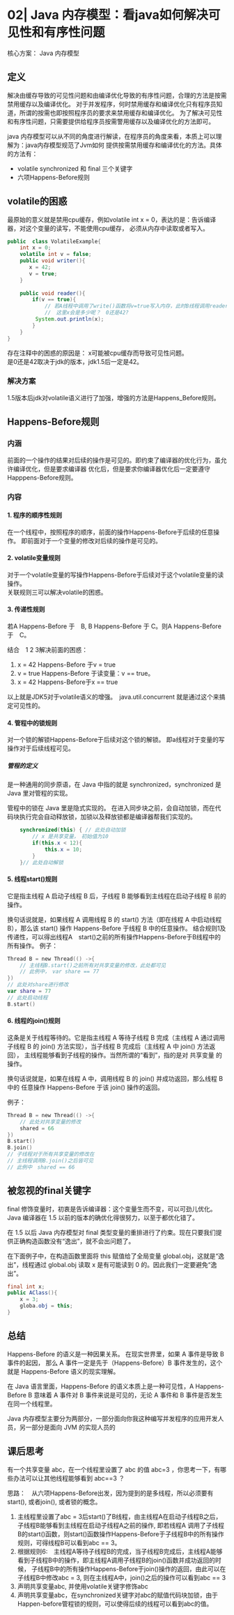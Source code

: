 # 02| Java 内存模型：看java如何解决可见性和有序性问题
核心方案： Java 内存模型
## 定义
解决由缓存导致的可见性问题和由编译优化导致的有序性问题，合理的方法是按需禁用缓存以及编译优化。
对于并发程序，何时禁用缓存和编译优化只有程序员知道，所谓的按需也即按照程序员的要求来禁用缓存和编译优化。
为了解决可见性和有序性问题，只需要提供给程序员按需警用缓存以及编译优化的方法即可。

java 内存模型可以从不同的角度进行解读，在程序员的角度来看，本质上可以理解为：java内存模型规范了Jvm如何
提供按需禁用缓存和编译优化的方法。具体的方法有：
- volatile synchronized 和 final 三个关键字
- 六项Happens-Before规则

## volatile的困惑
最原始的意义就是禁用cpu缓存，例如volatile int x = 0，表达的是：告诉编译器，对这个变量的读写，不能使用cpu缓存，
必须从内存中读取或者写入。

```java
public  class VolatileExample{
    int x = 0;
    volatile int v = false;
    public void writer(){
       x = 42;
       v = true;
    }
    
    public void reader(){
        if(v == true){
            // 若A线程中调用了write()函数将v=true写入内存，此时B线程调用reader() 
            //　这里x会是多少呢？　0还是42?
         System.out.println(x);
        }
    }   
}
```   

存在注释中的困惑的原因是： x可能被cpu缓存而导致可见性问题。  
是0还是42取决于jdk的版本，jdk1.5后一定是42。

### 解决方案
1.5版本后jdk对volatile语义进行了加强，增强的方法是Happens_Before规则。

## Happens-Before规则
### 内涵
前面的一个操作的结果对后续的操作是可见的。即约束了编译器的优化行为，虽允许编译优化，但是要求编译器
优化后，但是要求你编译器优化后一定要遵守Happpens-Before规则。


### 内容
#### 1. 程序的顺序性规则
在一个线程中，按照程序的顺序，前面的操作Happens-Before于后续的任意操作。
即前面对于一个变量的修改对后续的操作是可见的。
#### 2. volatile变量规则
对于一个volatile变量的写操作Happens-Before于后续对于这个volatile变量的读操作。  
关联规则三可以解决volatile的困惑。
#### 3. 传递性规则
若A Happens-Before 于　B, B Happens-Before 于 C。则A Happens-Before 于　C。

结合　1 2 3解决前面的困惑：
1. x = 42 Happens-Before 于v = true
2. v = true Happens-Before 于读变量：v == true。
3. x = 42 Happens-Before于x == true

以上就是JDK5对于volatile语义的增强。　java.util.concurrent 就是通过这个来搞定可见性的。  

#### 4. 管程中的锁规则
对一个锁的解锁Happens-Before于后续对这个锁的解锁。
即a线程对于变量的写操作对于后续线程可见。
##### 管程的定义
是一种通用的同步原语，在 Java 中指的就是 synchronized，synchronized 是 Java 里对管程的实现。  

管程中的锁在 Java 里是隐式实现的。
在进入同步块之前，会自动加锁，而在代码块执行完会自动释放锁，加锁以及释放锁都是编译器帮我们实现的。
　
```java
    synchronized(this) { // 此处自动加锁
        // x 是共享变量，　初始值为10
        if(this.x < 12){
            this.x = 10;
        }   
    }// 此处自动解锁
```
#### 5. 线程start()规则
它是指主线程 A 启动子线程 B 后，子线程 B 能够看到主线程在启动子线程 B 前的操作。

换句话说就是，如果线程 A 调用线程 B 的 start() 方法（即在线程 A 中启动线程 B），那么该 start() 操作 Happens-Before 于线程 B 中的任意操作。
结合规则1及传递性，可以得出线程A　start()之前的所有操作Happens-Before于B线程中的所有操作。
例子：
```kotlin
Thread B = new Thread(() ->{
    // 主线程B.start()之前所有对共享变量的修改，此处都可见
    // 此例中，　var share == 77
})
// 此处对share进行修改
var share = 77
// 此处启动线程
B.start()
```
#### 6. 线程的join()规则
这条是关于线程等待的。它是指主线程 A 等待子线程 B 完成（主线程 A 通过调用子线程 
B 的 join() 方法实现），当子线程 B 完成后（主线程 A 中 join() 方法返回），
主线程能够看到子线程的操作。当然所谓的“看到”，指的是对 共享变量 的操作。

换句话说就是，如果在线程 A 中，调用线程 B 的 join() 并成功返回，那么线程 B 中的
任意操作 Happens-Before 于该 join() 操作的返回。

例子：
```kotlin
Thread B = new Thread(() ->{
    // 此处对共享变量的修改
    shared = 66
})
B.start()
B.join()
// 子线程对于所有共享变量的修改在
// 主线程调用B.join()之后皆可见
// 此例中　shared == 66
```
## 被忽视的final关键字
final 修饰变量时，初衷是告诉编译器：这个变量生而不变，可以可劲儿优化。 
Java 编译器在 1.5 以前的版本的确优化得很努力，以至于都优化错了。

在 1.5 以后 Java 内存模型对 final 类型变量的重排进行了约束。现在只要我们提供正确构造函数没有“逸出”，就不会出问题了。

在下面例子中，在构造函数里面将 this 赋值给了全局变量 global.obj，这就是“逸出”，线程通过 global.obj 读取 x 是有可能读到 0 的。因此我们一定要避免“逸出”。
```java
final int x;
public AClass(){
    x = 3;
    globa.obj = this;
}
```

## 总结
Happens-Before 的语义是一种因果关系。
在现实世界里，如果 A 事件是导致 B 事件的起因，
那么 A 事件一定是先于（Happens-Before）B 事件发生的，这个就是 Happens-Before 语义的现实理解。

在 Java 语言里面，Happens-Before 的语义本质上是一种可见性，A Happens-Before B 意味着 A 事件对 B 事件来说是可见的，无论 A 事件和 B 事件是否发生在同一个线程里。

Java 内存模型主要分为两部分，一部分面向你我这种编写并发程序的应用开发人员，另一部分是面向 JVM 的实现人员的
## 课后思考
有一个共享变量 abc，在一个线程里设置了 abc 的值 abc=3 ，你思考一下，有哪些办法可以让其他线程能够看到 abc==3 ？

思路：　从六项Happens-Before出发，因为提到的是多线程，所以必须要有start(), 或者join(), 或者锁的概念。

1. 主线程里设置了abc = 3后start()了B线程，由主线程A在启动子线程B之后，子线程B能够看到主线程在启动子线程A之前的操作, 即若线程A
调用了子线程B的start()函数，则start()函数操作Happens-Before于子线程B中的所有操作规则，可得线程B可以看到abc == 3。
2. 根据规则6:　主线程A等待子线程B的完成，当子线程B完成后，主线程A能够看到子线程B中的操作，即主线程A调用子线程B的join()函数并成功返回的时候，
子线程B中的所有操作Happens-Before于join()操作的返回，由此可以在子线程B中修改abc = 3, 则在主线程A中，join()之后的操作可以看到abc == 3
3. 声明共享变量abc, 并使用volatile关键字修饰abc
4. 声明共享变量abc，在synchronized关键字对abc的赋值代码块加锁，由于Happen-before管程锁的规则，可以使得后续的线程可以看到abc的值。 